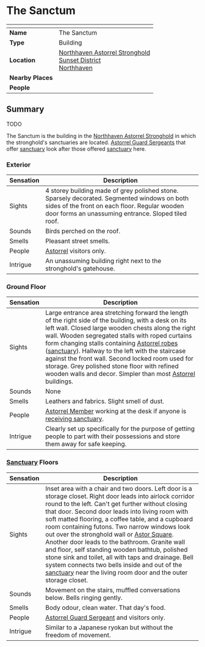 # The Sanctum

| []() | |
| --- | --- |
| **Name** | The Sanctum |
| **Type** | Building |
| **Location** | [Northhaven Astorrel Stronghold](../strongholds/northhaven-astorrel-stronghold.md)<br />[Sunset District](../districts/sunset-district.md)<br />[Northhaven](../cities/northhaven.md) |
| **Nearby Places** | |
| **People** | |

## Summary

TODO

The Sanctum is the building in the [Northhaven Astorrel Stronghold](../strongholds/northhaven-astorrel-stronghold.md) in which the stronghold's sanctuaries are located. [Astorrel Guard Sergeants](../../organisations/astorrel/ranks/astorrel-guard-sergeant.md) that offer [sanctuary](../../organisations/astorrel/sanctuary.md) look after those offered [sanctuary](../../organisations/astorrel/sanctuary.md) here.

### Exterior

| Sensation | Description |
| ---- | --- |
| Sights | 4 storey building made of grey polished stone. Sparsely decorated. Segmented windows on both sides of the front on each floor. Regular wooden door forms an unassuming entrance. Sloped tiled roof. |
| Sounds | Birds perched on the roof. |
| Smells | Pleasant street smells. |
| People | [Astorrel](../../organisations/astorrel/astorrel.md) visitors only. |
| Intrigue | An unassuming building right next to the stronghold's gatehouse. |

### Ground Floor

| Sensation | Description |
| ---- | --- |
| Sights | Large entrance area stretching forward the length of the right side of the building, with a desk on its left wall. Closed large wooden chests along the right wall. Wooden segregated stalls with roped curtains form changing stalls containing [Astorrel robes](../../organisations/astorrel/uniforms/astorrel-robes.md) ([sanctuary](../../organisations/astorrel/sanctuary.md)). Hallway to the left with the staircase against the front wall. Second locked room used for storage. Grey polished stone floor with refined wooden walls and decor. Simpler than most [Astorrel](../../organisations/astorrel/astorrel.md) buildings. |
| Sounds | None |
| Smells | Leathers and fabrics. Slight smell of dust. |
| People | [Astorrel Member](../../organisations/astorrel/ranks/astorrel-member.md) working at the desk if anyone is [receiving sanctuary](../../storylines/receiving-sanctuary.md). |
| Intrigue | Clearly set up specifically for the purpose of getting people to part with their possessions and store them away for safe keeping. |

### [Sanctuary](../../organisations/astorrel/sanctuary.md) Floors

| Sensation | Description |
| ---- | --- |
| Sights | Inset area with a chair and two doors. Left door is a storage closet. Right door leads into airlock corridor round to the left. Can't get further without closing that door. Second door leads into living room with soft matted flooring, a coffee table, and a cupboard room containing futons. Two narrow windows look out over the stronghold wall or [Astor Square](../structures/astor-square.md). Another door leads to the bathroom. Granite wall and floor, self standing wooden bathtub, polished stone sink and toilet, all with taps and drainage. Bell system connects two bells inside and out of the [sanctuary](../../organisations/astorrel/sanctuary.md) near the living room door and the outer storage closet. |
| Sounds | Movement on the stairs, muffled conversations below. Bells ringing gently. |
| Smells | Body odour, clean water. That day's food. |
| People | [Astorrel Guard Sergeant](../../organisations/astorrel/ranks/astorrel-guard-sergeant.md) and visitors only. |
| Intrigue | Similar to a Japanese ryokan but without the freedom of movement. |
